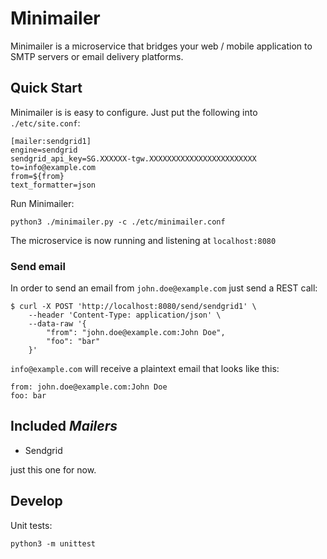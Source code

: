 # Minimailer

Minimailer is a microservice that bridges your web / mobile application to SMTP servers or email delivery platforms.

## Quick Start

Minimailer is is easy to configure. Just put the following into `./etc/site.conf`:

```
[mailer:sendgrid1]
engine=sendgrid
sendgrid_api_key=SG.XXXXXX-tgw.XXXXXXXXXXXXXXXXXXXXXXXX
to=info@example.com
from=${from}
text_formatter=json
```

Run Minimailer:

	python3 ./minimailer.py -c ./etc/minimailer.conf

The microservice is now running and listening at `localhost:8080`

### Send email

In order to send an email from `john.doe@example.com` just send a REST call:

	$ curl -X POST 'http://localhost:8080/send/sendgrid1' \
		--header 'Content-Type: application/json' \
		--data-raw '{
			"from": "john.doe@example.com:John Doe",
			"foo": "bar"
		}'

`info@example.com` will receive a plaintext email that looks like this:

```
from: john.doe@example.com:John Doe
foo: bar
```

## Included *Mailers*

- Sendgrid

just this one for now.

## Develop

Unit tests:

	python3 -m unittest
